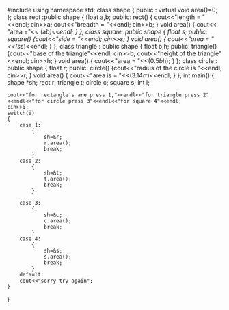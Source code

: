 #include<iostream>
using namespace std;
class shape
{
  public :
 virtual void area()=0;
 };
 class rect :public shape
 {
    float a,b;
    public:
  rect()
   { cout<<"length = "<<endl;
    cin>>a;
    cout<<"breadth = "<<endl;
    cin>>b;
   }
  void area()
  {
      cout<< "area ="<< (a*b)<<endl;
  }
 };
class square :public shape
{
    float s;
    public:
    square()
    {cout<<"side = "<<endl;
    cin>>s;
    }
void area()
{
    cout<<"area = "<<(s*s)<<endl;
}
};
class triangle : public shape
{
    float b,h;
    public:
    triangle()
    {cout<<"base of the triangle"<<endl;
    cin>>b;
    cout<<"height of the triangle"<<endl;
    cin>>h;
    }
void area()
{
    cout<<"area = "<<(0.5*b*h);
}
};
class circle : public shape
{
  float r;
  public:
  circle()
  {cout<<"radius of the circle is "<<endl;
  cin>>r;
  }
  void area()
 {
     cout<<"area is = "<<(3.14*r*r)<<endl;
 }
};
int main()
{
    shape *sh;
    rect r;
    triangle t;
    circle c;
    square s;
    int i;
    
    
    cout<<"for rectangle's are press 1,"<<endl<<"for triangle press 2"<<endl<<"for circle press 3"<<endl<<"for square 4"<<endl;
    cin>>i;
    switch(i)
    {
        case 1:
            {
                sh=&r;
                r.area();
                break;
            }
        case 2:
            {
                sh=&t;
                t.area();
                break;
            }    
            
        case 3:
            {
                sh=&c;
                c.area();
                break;
            }
        case 4:
            {
                sh=&s;
                s.area();
                break;
            }
        default:
        cout<<"sorry try again";
    }
    
}
